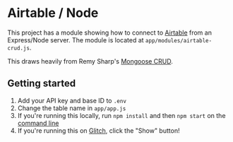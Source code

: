 Airtable / Node
===============

This project has a module showing how to connect to [Airtable](https://airtable.com) from an Express/Node server. The module is located at `app/modules/airtable-crud.js`.

This draws heavily from Remy Sharp's [Mongoose CRUD](https://gist.github.com/remy/6c49b83c071bf90dd108cc0cce555f57).

Getting started
---------------

1. Add your API key and base ID to `.env`
2. Change the table name in `app/app.js`
3. If you're running this locally, run `npm install` and then `npm start` on the [command line](https://www.kevinmcgillivray.net/introduction-to-text-editors-and-the-command-line/)
4. If you're running this on [Glitch](https://glitch.com/~airtable-node), click the "Show" button!
